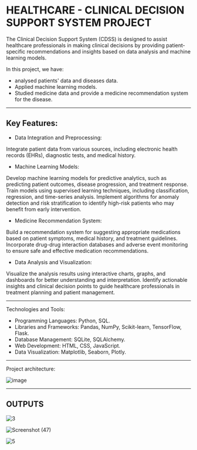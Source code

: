 # HEALTHCARE - CLINICAL DECISION SUPPORT SYSTEM PROJECT

The Clinical Decision Support System (CDSS) is designed to assist healthcare professionals in making clinical decisions by providing patient-specific recommendations and insights based on data analysis and machine learning models.

In this project, we have:
- analysed patients' data and diseases data.
- Applied machine learning models.
- Studied medicine data and provide a medicine recommendation system for the disease.

--------------

Key Features:
- 

- Data Integration and Preprocessing:

Integrate patient data from various sources, including electronic health records (EHRs), diagnostic tests, and medical history.

- Machine Learning Models:

Develop machine learning models for predictive analytics, such as predicting patient outcomes, disease progression, and treatment response.
Train models using supervised learning techniques, including classification, regression, and time-series analysis.
Implement algorithms for anomaly detection and risk stratification to identify high-risk patients who may benefit from early intervention.

- Medicine Recommendation System:

Build a recommendation system for suggesting appropriate medications based on patient symptoms, medical history, and treatment guidelines.
Incorporate drug-drug interaction databases and adverse event monitoring to ensure safe and effective medication recommendations.

- Data Analysis and Visualization:

Visualize the analysis results using interactive charts, graphs, and dashboards for better understanding and interpretation.
Identify actionable insights and clinical decision points to guide healthcare professionals in treatment planning and patient management.

----------------------
Technologies and Tools:

- Programming Languages: Python, SQL.
- Libraries and Frameworks: Pandas, NumPy, Scikit-learn, TensorFlow, Flask.
- Database Management: SQLite, SQLAlchemy.
- Web Development: HTML, CSS, JavaScript.
- Data Visualization: Matplotlib, Seaborn, Plotly.

--------------------------

Project architecture:

![image](https://github.com/imharshitaa/Clinical-Decision-Support-System-Healthcare-EPICS-project/assets/143587481/8f99040a-51ef-4720-a5bc-fe16f9f0038f)

-----------------------

OUTPUTS
-

![3](https://github.com/imharshitaa/Clinical-Decision-Support-System-Healthcare-EPICS-project/assets/143587481/5899a01f-6a17-4085-88e2-98b9157f5f91)

![Screenshot (47)](https://github.com/imharshitaa/Clinical-Decision-Support-System-Healthcare-EPICS-project/assets/143587481/9f7bfd0e-0d8d-4ede-8949-2c9500c3c2b7)

![5](https://github.com/imharshitaa/Clinical-Decision-Support-System-Healthcare-EPICS-project/assets/143587481/da564373-6141-499b-8563-778adc2d012a)




